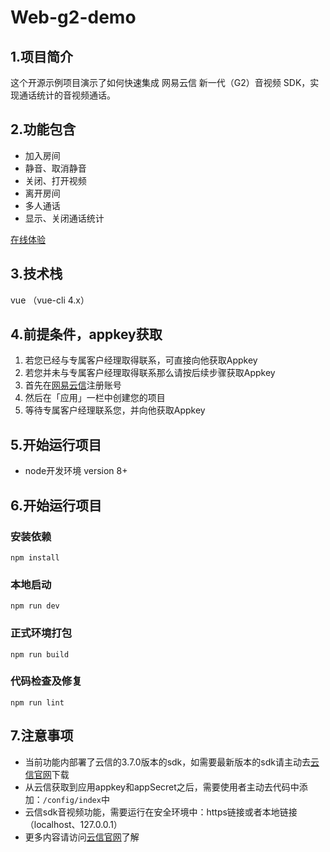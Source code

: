 # Web-g2-demo

## 1.项目简介
这个开源示例项目演示了如何快速集成 网易云信 新一代（G2）音视频 SDK，实现通话统计的音视频通话。

## 2.功能包含

- 加入房间
- 静音、取消静音
- 关闭、打开视频
- 离开房间
- 多人通话
- 显示、关闭通话统计

[在线体验](https://app.yunxin.163.com/webdemo/g2web/index.html#/?path=callStatistics)

## 3.技术栈
vue （vue-cli 4.x）

## 4.前提条件，appkey获取

1. 若您已经与专属客户经理取得联系，可直接向他获取Appkey
2. 若您并未与专属客户经理取得联系那么请按后续步骤获取Appkey
3. 首先在[网易云信](https://id.163yun.com/register?h=media&t=media&clueFrom=nim&from=bdjjnim0035&referrer=https://app.yunxin.163.com/?clueFrom=nim&from=bdjjnim0035)注册账号
4. 然后在「应用」一栏中创建您的项目
5. 等待专属客户经理联系您，并向他获取Appkey

## 5.开始运行项目
- node开发环境 version 8+


## 6.开始运行项目

### 安装依赖

```
npm install
```

### 本地启动

```
npm run dev
```

### 正式环境打包

```
npm run build
```

### 代码检查及修复

```
npm run lint
```

## 7.注意事项

- 当前功能内部署了云信的3.7.0版本的sdk，如需要最新版本的sdk请主动去[云信官网](https://yunxin.163.com/)下载
- 从云信获取到应用appkey和appSecret之后，需要使用者主动去代码中添加：`/config/index`中
- 云信sdk音视频功能，需要运行在安全环境中：https链接或者本地链接（localhost、127.0.0.1）
- 更多内容请访问[云信官网](https://yunxin.163.com/)了解
